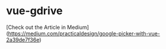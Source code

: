 # vue-gdrive

[Check out the Article in Medium] (https://medium.com/practicaldesign/google-picker-with-vue-2a39de7f36e)
